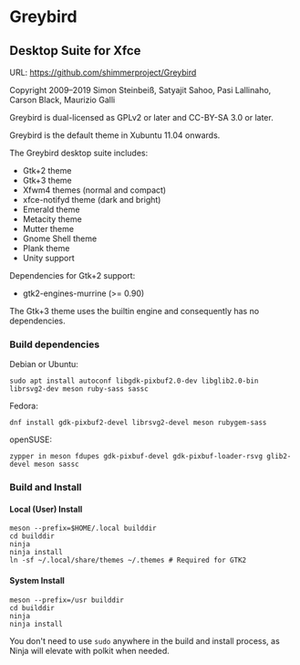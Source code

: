Greybird
=======
Desktop Suite for Xfce
----------------------
URL: https://github.com/shimmerproject/Greybird

Copyright 2009–2019 Simon Steinbeiß, Satyajit Sahoo, Pasi Lallinaho, Carson Black, Maurizio Galli

Greybird is dual-licensed as GPLv2 or later and CC-BY-SA 3.0 or later.

Greybird is the default theme in Xubuntu 11.04 onwards.

The Greybird desktop suite includes:
- Gtk+2 theme
- Gtk+3 theme
- Xfwm4 themes (normal and compact)
- xfce-notifyd theme (dark and bright)
- Emerald theme
- Metacity theme
- Mutter theme
- Gnome Shell theme
- Plank theme
- Unity support

Dependencies for Gtk+2 support:
- gtk2-engines-murrine (>= 0.90)

The Gtk+3 theme uses the builtin engine and consequently has no dependencies.

### Build dependencies ###
Debian or Ubuntu:

`sudo apt install autoconf libgdk-pixbuf2.0-dev libglib2.0-bin librsvg2-dev meson ruby-sass sassc`

Fedora:

`dnf install gdk-pixbuf2-devel librsvg2-devel meson rubygem-sass`

openSUSE:

`zypper in meson fdupes gdk-pixbuf-devel gdk-pixbuf-loader-rsvg glib2-devel meson sassc`

### Build and Install ###

#### Local (User) Install ####

```
meson --prefix=$HOME/.local builddir
cd builddir
ninja
ninja install
ln -sf ~/.local/share/themes ~/.themes # Required for GTK2
```

#### System Install ####

```
meson --prefix=/usr builddir
cd builddir
ninja
ninja install
```

You don't need to use `sudo` anywhere in the build and install process, as Ninja will elevate with polkit when needed.
